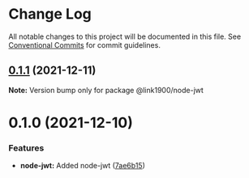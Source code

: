 # Change Log

All notable changes to this project will be documented in this file.
See [Conventional Commits](https://conventionalcommits.org) for commit guidelines.

<a name="0.1.1"></a>
## [0.1.1](https://github.com/projects/link1900/repos/link1900/compare/diff?targetBranch=refs%2Ftags%2F@link1900/node-jwt@0.1.0&sourceBranch=refs%2Ftags%2F@link1900/node-jwt@0.1.1) (2021-12-11)

**Note:** Version bump only for package @link1900/node-jwt





<a name="0.1.0"></a>
# 0.1.0 (2021-12-10)


### Features

* **node-jwt:** Added node-jwt ([7ae6b15](https://github.com/projects/link1900/repos/link1900/commits/7ae6b15))
